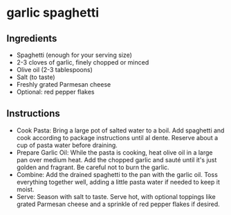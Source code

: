 # garlic spaghetti

## Ingredients

- Spaghetti (enough for your serving size)
- 2-3 cloves of garlic, finely chopped or minced
- Olive oil (2-3 tablespoons)
- Salt (to taste)
- Freshly grated Parmesan cheese
- Optional: red pepper flakes


## Instructions

- Cook Pasta: Bring a large pot of salted water to a boil. Add spaghetti and cook according to package instructions until al dente. Reserve about a cup of pasta water before draining.
- Prepare Garlic Oil: While the pasta is cooking, heat olive oil in a large pan over medium heat. Add the chopped garlic and sauté until it's just golden and fragrant. Be careful not to burn the garlic.
- Combine: Add the drained spaghetti to the pan with the garlic oil. Toss everything together well, adding a little pasta water if needed to keep it moist.
- Serve: Season with salt to taste. Serve hot, with optional toppings like grated Parmesan cheese and a sprinkle of red pepper flakes if desired.

